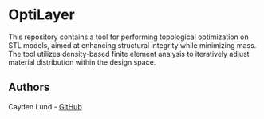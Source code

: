 # OptiLayer

This repository contains a tool for performing topological optimization on
STL models, aimed at enhancing structural integrity while minimizing mass.
The tool utilizes density-based finite element analysis
to iteratively adjust material distribution within the design space.

## Authors

Cayden Lund - [GitHub](https://github.com/caydenlund)

